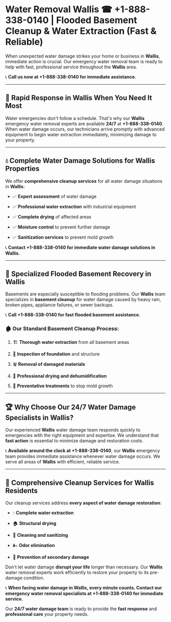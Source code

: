 # Water Removal Wallis ☎ +1-888-338-0140 | Flooded Basement Cleanup & Water Extraction (Fast & Reliable)

When unexpected water damage strikes your home or business in **Wallis**, immediate action is crucial. Our emergency water removal team is ready to help with fast, professional service throughout the **Wallis** area. 

📞 **Call us now at +1-888-338-0140 for immediate assistance.**
---
## 🚀 Rapid Response in Wallis When You Need It Most
Water emergencies don't follow a schedule. That's why our **Wallis** emergency water removal experts are available **24/7** at **+1-888-338-0140**. When water damage occurs, our technicians arrive promptly with advanced equipment to begin water extraction immediately, minimizing damage to your property.
---
## 💧 Complete Water Damage Solutions for Wallis Properties
We offer **comprehensive cleanup services** for all water damage situations in **Wallis**:
- ✅ **Expert assessment** of water damage  
- ✅ **Professional water extraction** with industrial equipment  
- ✅ **Complete drying** of affected areas  
- ✅ **Moisture control** to prevent further damage  
- ✅ **Sanitization services** to prevent mold growth  
📞 **Contact +1-888-338-0140 for immediate water damage solutions in Wallis.**
---
## 🌊 Specialized Flooded Basement Recovery in Wallis
Basements are especially susceptible to flooding problems. Our **Wallis** team specializes in **basement cleanup** for water damage caused by heavy rain, broken pipes, appliance failures, or sewer backups. 
📞 **Call +1-888-338-0140 for fast flooded basement assistance.**
### 🏚️ Our Standard Basement Cleanup Process:
1. 🏗️ **Thorough water extraction** from all basement areas  
2. 🔎 **Inspection of foundation** and structure  
3. 🗑️ **Removal of damaged materials**  
4. 💨 **Professional drying and dehumidification**  
5. 🚫 **Preventative treatments** to stop mold growth  
---
## 🏆 Why Choose Our 24/7 Water Damage Specialists in Wallis?
Our experienced **Wallis** water damage team responds quickly to emergencies with the right equipment and expertise. We understand that **fast action** is essential to minimize damage and restoration costs.
📞 **Available around the clock at +1-888-338-0140**, our **Wallis** emergency team provides immediate assistance whenever water damage occurs. We serve all areas of **Wallis** with efficient, reliable service.
---
## 🧹 Comprehensive Cleanup Services for Wallis Residents
Our cleanup services address **every aspect of water damage restoration**:
- 💧 **Complete water extraction**  
- 🏠 **Structural drying**  
- 🧼 **Cleaning and sanitizing**  
- 🌬️ **Odor elimination**  
- 🚫 **Prevention of secondary damage**  
Don't let water damage **disrupt your life** longer than necessary. Our **Wallis** water removal experts work efficiently to restore your property to its pre-damage condition.
📞 **When facing water damage in Wallis, every minute counts. Contact our emergency water removal specialists at +1-888-338-0140 for immediate service.**
Our **24/7 water damage team** is ready to provide the **fast response** and **professional care** your property needs.
